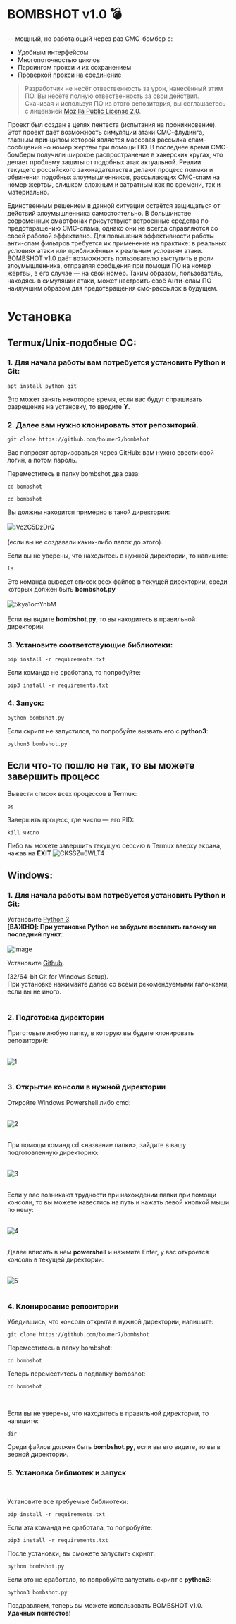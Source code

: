 # BOMBSHOT v1.0 💣
— мощный, но работающий через раз СМС-бомбер с:

- Удобным интерфейсом
- Многопоточностью циклов
- Парсингом прокси и их сохранением
- Проверкой прокси на соединение

> Разработчик не несёт отвественность за урон, нанесённый этим ПО. Вы несёте полную отвественность за свои действия. Скачивая и используя ПО из этого репозитория, вы соглашаетесь с лицензией [Mozilla Public License 2.0](https://github.com/boumer7/bombshot/blob/main/LICENSE).

Проект был создан в целях пентеста (испытания на проникновение). Этот проект даёт возможность симуляции атаки СМС-флудинга, главным принципом которой является массовая рассылка спам-сообщений но номер жертвы при помощи ПО. В последнее время СМС-бомберы получили широкое распространение в хакерских кругах, что делает проблему защиты от подобных атак актуальной. Реалии текущего российского законадательства делают процесс поимки и обвинения подобных злоумышленников, рассылающих СМС-спам на номер жертвы, слишком сложным и затратным как по времени, так и материально. 

Единственным решением в данной ситуации остаётся защищаться от действий злоумышленника самостоятельно. В большинстве современных смартфонах присутствуют встроенные средства по предотвращению СМС-спама, однако они не всегда справляются со своей работой эффективно. Для повышения эффективности работы анти-спам фильтров требуется их применение на практике: в реальных условиях атаки или приближённых к реальным условиям атаки. BOMBSHOT v1.0 даёт возможность пользователю выступить в роли злоумышленника, отправляя сообщения при помощи ПО на номер жертвы, в его случае — на свой номер. Таким образом, пользователь, находясь в симуляции атаки, может настроить своё Анти-спам ПО наилучшим образом для предотвращения смс-рассылок в будущем.

# Установка
## Termux/Unix-подобные ОС:
<h3> 1. Для начала работы вам потребуется установить Python и Git: </h3>

```console
apt install python git
```
Это может занять некоторое время, если вас будут спрашивать разрешение на установку, то вводите **Y**.

<h3> 2. Далее вам нужно клонировать этот репозиторий. </h3>

```console
git clone https://github.com/boumer7/bombshot
```
Вас попросят авторизоваться через GitHub: вам нужно ввести свой логин, а потом пароль.

Переместитесь в папку bombshot два раза:
<br/>

```console
cd bombshot
```
```console
cd bombshot
```
Вы должны находится примерно в такой директории:<br/> <br/>
![lVc2C5DzDrQ](https://user-images.githubusercontent.com/33152397/109676757-13091e00-7b8a-11eb-8dcf-0867d5fbd33b.jpg)<br/> <br/>
(если вы не создавали каких-либо папок до этого).

Если вы не уверены, что находитесь в нужной директории, то напишите:
```console
ls
```
Это команда выведет список всех файлов в текущей директории, среди которых должен быть **bombshot.py** <br/> <br/>
![5kya1omYnbM](https://user-images.githubusercontent.com/33152397/109676923-359b3700-7b8a-11eb-99d8-dcae6fa4e9c0.jpg) <br/> <br/>
Если вы видите **bombshot.py**, то вы находитесь в правильной директории.

<h3> 3. Установите соответствующие библиотеки: </h3>

```console
pip install -r requirements.txt
```
Если команда не сработала, то попробуйте:
```console
pip3 install -r requirements.txt
```

<h3> 4. Запуск: </h3>

```console
python bombshot.py
```
Если скрипт не запустился, то попробуйте вызвать его с **python3**:
```console
python3 bombshot.py
```

## Если что-то пошло не так, то вы можете завершить процесс
Вывести список всех процессов в Termux:
```console
ps
```

Завершить процесс, где число — его PID:
```console
kill число
```
Либо вы можете завершить текущую сессию в Termux вверху экрана, нажав на **EXIT**
![CKSSZu6WLT4](https://user-images.githubusercontent.com/33152397/109675005-71350180-7b88-11eb-9347-0cdfc4010844.jpg)

## Windows:
<h3> 1. Для начала работы вам потребуется установить Python и Git: </h3>

Установите [Python 3](https://www.python.org/).
<br/>
**[ВАЖНО]: При установке Python не забудьте поставить галочку на последний пункт**:
<br/><br/>
![image](https://user-images.githubusercontent.com/33152397/110019165-2d352e80-7d39-11eb-98f5-4cf7614c577d.png)


Установите [Github](https://git-scm.com/download/win).

(32/64-bit Git for Windows Setup). <br/>
При установке нажимайте далее со всеми рекомендуемыми галочками, если вы не иного.
<br/><br/>


<h3> 2. Подготовка директории</h3>
Приготовьте любую папку, в которую вы будете клонировать репозиторий:
<br/><br/>

![1](https://user-images.githubusercontent.com/77790965/110011218-3c63ae80-7d30-11eb-8551-9bedbab61ac6.jpg)
<br/><br/>

<h3> 3. Открытие консоли в нужной директории </h3>
Откройте Windows Powershell либо cmd:
<br/><br/>

![2](https://user-images.githubusercontent.com/77790965/110011802-e2afb400-7d30-11eb-9be6-376eaeb17767.jpg)
<br/><br/>

При помощи команд cd <название папки>, зайдите в вашу подготовленную директорию:
<br/><br/>

![3](https://user-images.githubusercontent.com/77790965/110012164-4f2ab300-7d31-11eb-8bd9-278ea1fb6932.jpg)
<br/><br/>

Если у вас возникают трудности при нахождении папки при помощи консоли, то вы можете навестись на путь и нажать левой кнопкой мыши по нему:
<br/><br/>

![4](https://user-images.githubusercontent.com/77790965/110012361-826d4200-7d31-11eb-8729-6f08a95deeed.jpg)
<br/><br/>

Далее вписать в нём **powershell** и нажмите Enter, у вас откроется консоль в текущей директории:
<br/><br/>

![5](https://user-images.githubusercontent.com/77790965/110012502-a16bd400-7d31-11eb-9dce-207b7ff81979.jpg)
<br/><br/>

<h3> 4. Клонирование репозитории </h3>
Убедившись, что консоль открыта в нужной директории, напишите:

<br/>


```console
git clone https://github.com/boumer7/bombshot
```
Переместитесь в папку bombshot:
```console 
cd bombshot
```
Теперь переместитесь в подпапку bombshot:

```console 
cd bombshot
```

<br/>

Если вы не уверены, что находитесь в правильной директории, то напишите:

```console
dir
```

Среди файлов должен быть **bombshot.py**, если вы его видите, то вы в верной директории.
<br/>
<h3> 5. Установка библиотек и запуск </h3>
<br/>

Установите все требуемые библиотеки:
```console
pip install -r requirements.txt
```
Если эта команда не сработала, то попробуйте:
```console
pip3 install -r requirements.txt
```
После установки, вы сможете запустить скрипт:
```console
python bombshot.py
```
Если это не сработало, то попробуйте запустить скрипт с **python3**:
```console
python3 bombshot.py
```
Поздравляем, теперь вы можете использовать BOMBSHOT v1.0.<br/>
**Удачных пентестов!**

